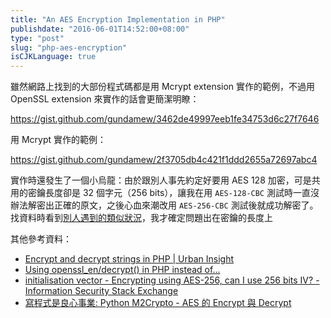 ```yaml
---
title: "An AES Encryption Implementation in PHP"
publishdate: "2016-06-01T14:52:00+08:00"
type: "post"
slug: "php-aes-encryption"
isCJKLanguage: true
---
```


雖然網路上找到的大部份程式碼都是用 Mcrypt extension 實作的範例，不過用 OpenSSL extension 來實作的話會更簡潔明瞭：

https://gist.github.com/gundamew/3462de49997eeb1fe34753d6c27f7646

用 Mcrypt 實作的範例：

https://gist.github.com/gundamew/2f3705db4c421f1ddd2655a72697abc4

實作時還發生了一個小烏龍：由於跟別人事先約定好要用 AES 128 加密，可是共用的密鑰長度卻是 32 個字元（256 bits），讓我在用 `AES-128-CBC` 測試時一直沒辦法解密出正確的原文，之後心血來潮改用 `AES-256-CBC` 測試後就成功解密了。找資料時看到[別人遇到的類似狀況](http://stackoverflow.com/a/4413290/6404056)，我才確定問題出在密鑰的長度上

其他參考資料：

* [Encrypt and decrypt strings in PHP | Urban Insight](https://www.urbaninsight.com/2012/06/13/encrypt-and-decrypt-strings-php)
* [Using openssl_en/decrypt() in PHP instead of...](http://thefsb.tumblr.com/post/110749271235/using-opensslendecrypt-in-php-instead-of)
* [initialisation vector - Encrypting using AES-256, can I use 256 bits IV? - Information Security Stack Exchange](http://security.stackexchange.com/a/90850)
* [寫程式是良心事業: Python M2Crypto - AES 的 Encrypt 與 Decrypt](http://ijecorp.blogspot.tw/2013/08/python-m2crypto-aes-encrypt-decrypt.html)
